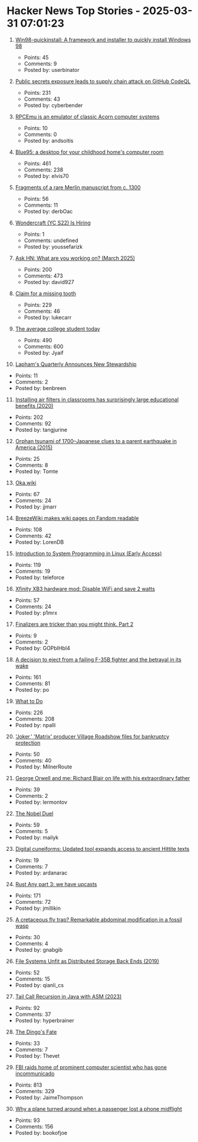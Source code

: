 # Hacker News Top Stories - 2025-03-31 07:01:23

1. [Win98-quickinstall: A framework and installer to quickly install Windows 98](https://github.com/oerg866/win98-quickinstall)
   - Points: 45
   - Comments: 9
   - Posted by: userbinator

2. [Public secrets exposure leads to supply chain attack on GitHub CodeQL](https://www.praetorian.com/blog/codeqleaked-public-secrets-exposure-leads-to-supply-chain-attack-on-github-codeql/)
   - Points: 231
   - Comments: 43
   - Posted by: cyberbender

3. [RPCEmu is an emulator of classic Acorn computer systems](https://www.marutan.net/rpcemu/index.php)
   - Points: 10
   - Comments: 0
   - Posted by: andsoitis

4. [Blue95: a desktop for your childhood home's computer room](https://github.com/winblues/blue95)
   - Points: 461
   - Comments: 238
   - Posted by: elvis70

5. [Fragments of a rare Merlin manuscript from c. 1300](https://www.cam.ac.uk/stories/merlin-manuscript-discovered-cambridge)
   - Points: 56
   - Comments: 11
   - Posted by: derbOac

6. [Wondercraft (YC S22) Is Hiring](undefined)
   - Points: 1
   - Comments: undefined
   - Posted by: youssefarizk

7. [Ask HN: What are you working on? (March 2025)](undefined)
   - Points: 200
   - Comments: 473
   - Posted by: david927

8. [Claim for a missing tooth](https://tf230.matteason.co.uk/)
   - Points: 229
   - Comments: 46
   - Posted by: lukecarr

9. [The average college student today](https://hilariusbookbinder.substack.com/p/the-average-college-student-today)
   - Points: 490
   - Comments: 600
   - Posted by: Jyaif

10. [Lapham's Quarterly Announces New Stewardship](https://www.laphamsquarterly.org/roundtable/laphams-quarterly-announces-new-stewardship)
   - Points: 11
   - Comments: 2
   - Posted by: benbreen

11. [Installing air filters in classrooms has surprisingly large educational benefits (2020)](https://www.vox.com/2020/1/8/21051869/indoor-air-pollution-student-achievement)
   - Points: 202
   - Comments: 92
   - Posted by: tangjurine

12. [Orphan tsunami of 1700–Japanese clues to a parent earthquake in America (2015)](https://pubs.usgs.gov/publication/pp1707)
   - Points: 25
   - Comments: 8
   - Posted by: Tomte

13. [Oka.wiki](https://oka.wiki/)
   - Points: 67
   - Comments: 24
   - Posted by: jjmarr

14. [BreezeWiki makes wiki pages on Fandom readable](https://breezewiki.com/)
   - Points: 108
   - Comments: 42
   - Posted by: LorenDB

15. [Introduction to System Programming in Linux (Early Access)](https://nostarch.com/introduction-system-programming-linux)
   - Points: 119
   - Comments: 19
   - Posted by: teleforce

16. [Xfinity XB3 hardware mod: Disable WiFi and save 2 watts](https://gist.github.com/pmarks-net/af40dba69272806c1ec9cbe71429d2e7)
   - Points: 57
   - Comments: 24
   - Posted by: p1mrx

17. [Finalizers are tricker than you might think. Part 2](https://sergeyteplyakov.github.io/Blog/2025/03/27/Finalizers_are_tricker_than_you_might_think_p2.html)
   - Points: 9
   - Comments: 2
   - Posted by: GOPbIHbI4

18. [A decision to eject from a failing F-35B fighter and the betrayal in its wake](https://www.postandcourier.com/news/special_reports/marine-fighter-jet-eject-north-charleston/article_80d55e4a-f600-11ef-8ef4-03f14319ce57.html)
   - Points: 161
   - Comments: 81
   - Posted by: po

19. [What to Do](https://paulgraham.com/do.html)
   - Points: 226
   - Comments: 208
   - Posted by: npalli

20. ['Joker,' 'Matrix' producer Village Roadshow files for bankruptcy protection](https://www.latimes.com/entertainment-arts/business/story/2025-03-17/joker-matrix-studio-village-roadshow-files-for-chapter-11-bankruptcy)
   - Points: 50
   - Comments: 40
   - Posted by: MilnerRoute

21. [George Orwell and me: Richard Blair on life with his extraordinary father](https://www.theguardian.com/books/2025/mar/19/george-orwell-me-richard-blair-life-with-extraordinary-father)
   - Points: 39
   - Comments: 2
   - Posted by: lermontov

22. [The Nobel Duel](https://www.asimov.press/p/nobel-duel)
   - Points: 59
   - Comments: 5
   - Posted by: mailyk

23. [Digital cuneiforms: Updated tool expands access to ancient Hittite texts](https://phys.org/news/2025-03-digital-cuneiforms-tool-access-ancient.html)
   - Points: 19
   - Comments: 7
   - Posted by: ardanarac

24. [Rust Any part 3: we have upcasts](https://lucumr.pocoo.org/2025/3/27/any-upcast/)
   - Points: 171
   - Comments: 72
   - Posted by: jmillikin

25. [A cretaceous fly trap? Remarkable abdominal modification in a fossil wasp](https://bmcbiol.biomedcentral.com/articles/10.1186/s12915-025-02190-2)
   - Points: 30
   - Comments: 4
   - Posted by: gnabgib

26. [File Systems Unfit as Distributed Storage Back Ends (2019)](https://dl.acm.org/doi/pdf/10.1145/3341301.3359656)
   - Points: 52
   - Comments: 15
   - Posted by: qianli_cs

27. [Tail Call Recursion in Java with ASM (2023)](https://unlinkedlist.org/2023/03/19/tail-call-recursion-in-java-with-asm/)
   - Points: 92
   - Comments: 37
   - Posted by: hyperbrainer

28. [The Dingo's Fate](https://www.noemamag.com/the-dingos-fate/)
   - Points: 33
   - Comments: 7
   - Posted by: Thevet

29. [FBI raids home of prominent computer scientist who has gone incommunicado](https://arstechnica.com/security/2025/03/computer-scientist-goes-silent-after-fbi-raid-and-purging-from-university-website/)
   - Points: 813
   - Comments: 329
   - Posted by: JaimeThompson

30. [Why a plane turned around when a passenger lost a phone midflight](https://www.washingtonpost.com/travel/2025/03/28/air-france-lost-cellphone/)
   - Points: 93
   - Comments: 156
   - Posted by: bookofjoe


